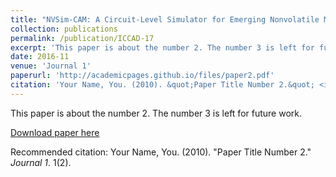 ```yaml
---
title: "NVSim-CAM: A Circuit-Level Simulator for Emerging Nonvolatile Memory based Content-Addressable Memory"
collection: publications
permalink: /publication/ICCAD-17
excerpt: 'This paper is about the number 2. The number 3 is left for future work.'
date: 2016-11
venue: 'Journal 1'
paperurl: 'http://academicpages.github.io/files/paper2.pdf'
citation: 'Your Name, You. (2010). &quot;Paper Title Number 2.&quot; <i>Journal 1</i>. 1(2).'
---
```

This paper is about the number 2. The number 3 is left for future work.

[Download paper here](http://academicpages.github.io/files/paper2.pdf)

Recommended citation: Your Name, You. (2010). "Paper Title Number 2." <i>Journal 1</i>. 1(2).

